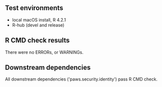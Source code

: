 ## Test environments

* local macOS install, R 4.2.1
* R-hub (devel and release)

## R CMD check results

There were no ERRORs, or WARNINGs.

## Downstream dependencies

All downstream dependencies ('paws.security.identity') pass R CMD check.
